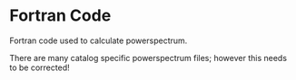# Fortran Code
Fortran code used to calculate powerspectrum. 

There are many catalog specific powerspectrum files; however this needs to be corrected! 

